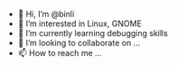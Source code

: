 - 👋 Hi, I’m @binli
- 👀 I’m interested in Linux, GNOME
- 🌱 I’m currently learning debugging skills
- 💞️ I’m looking to collaborate on ...
- 📫 How to reach me ...

<!---
binli/binli is a ✨ special ✨ repository because its `README.md` (this file) appears on your GitHub profile.
You can click the Preview link to take a look at your changes.
--->
